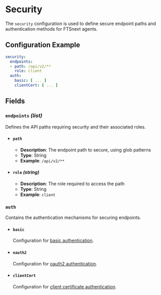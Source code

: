 # Security <Badge type="tip" text="All Agents" /> <Badge type="warning" text="Since 5.0" />

The `security` configuration is used to define secure endpoint paths and authentication methods for
FTSnext agents.

## Configuration Example

```yaml
security:
  endpoints:
  - path: /api/v2/**
    role: client
  auth:
    basic: [ ... ]
    clientCert: [ ... ]
```

## Fields

### `endpoints` _(list)_

Defines the API paths requiring security and their associated roles.

* #### `path` <Badge type="warning" text="Since 5.0" />
  * **Description**: The endpoint path to secure, using glob patterns
  * **Type**: String
  * **Example**: `/api/v2/**`

* #### `role` *(string)* <Badge type="warning" text="Since 5.0" />
  * **Description**: The role required to access the path
  * **Type**: String
  * **Example**: `client`

### `auth`

Contains the authentication mechanisms for securing endpoints.

* #### `basic`
  Configuration for [basic authentication](./security/basic).
* #### `oauth2`
  Configuration for [oauth2 authentication](./security/oauth2).
* #### `clientCert`
  Configuration for [client certificate authentication](./security/client-certs).
